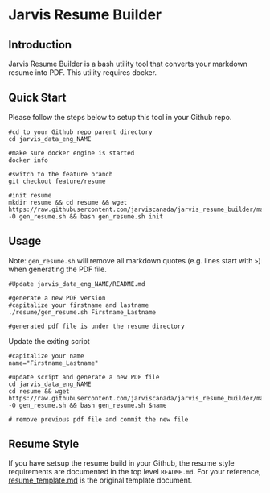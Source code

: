 # Jarvis Resume Builder

## Introduction

Jarvis Resume Builder is a bash utility tool that converts your markdown resume into PDF. This utility requires docker. 

## Quick Start 

Please follow the steps below to setup this tool in your Github repo. 

```
#cd to your Github repo parent directory
cd jarvis_data_eng_NAME

#make sure docker engine is started
docker info

#switch to the feature branch
git checkout feature/resume

#init resume
mkdir resume && cd resume && wget https://raw.githubusercontent.com/jarviscanada/jarvis_resume_builder/master/gen_resume.sh -O gen_resume.sh && bash gen_resume.sh init
```

## Usage

Note: `gen_resume.sh` will remove all markdown quotes (e.g. lines start with `>`) when generating the PDF file. 

```
#Update jarvis_data_eng_NAME/README.md

#generate a new PDF version
#capitalize your firstname and lastname
./resume/gen_resume.sh Firstname_Lastname

#generated pdf file is under the resume directory
```

Update the exiting script

```
#capitalize your name
name="Firstname_Lastname"

#update script and generate a new PDF file
cd jarvis_data_eng_NAME
cd resume && wget https://raw.githubusercontent.com/jarviscanada/jarvis_resume_builder/master/gen_resume.sh -O gen_resume.sh && bash gen_resume.sh $name

# remove previous pdf file and commit the new file
```

## Resume Style

If you have setsup the resume build in your Github, the resume style requirements are documented in the top level `README.md`. For your reference, [resume_template.md](./resume_template.md) is the original template document.
